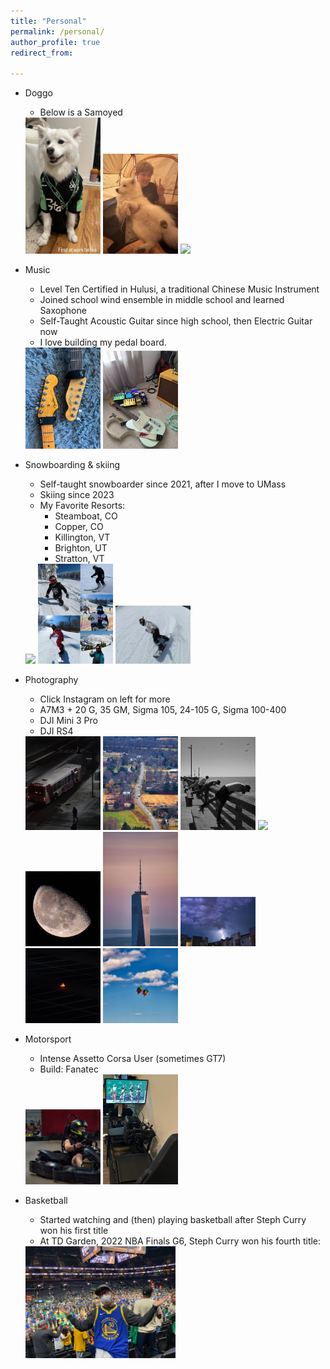 ```yaml
---
title: "Personal"
permalink: /personal/
author_profile: true
redirect_from:

---
```


* Doggo
  - Below is a Samoyed

  <img src='/images/d2.jpg' style="max-width: 25%;">
  <img src='/images/d3.jpg' style="max-width: 25%;">
  <img src='/images/d1.JPEG' style="max-width: 25%;">

* Music

  - Level Ten Certified in Hulusi, a traditional Chinese Music Instrument
  - Joined school wind ensemble in middle school and learned Saxophone
  - Self-Taught Acoustic Guitar since high school, then Electric Guitar now
  - I love building my pedal board. 

  <img src='/images/g1.png' style="max-width: 25%;">
  <img src='/images/g2.png' style="max-width: 25%;">

* Snowboarding & skiing
  - Self-taught snowboarder since 2021, after I move to UMass
  - Skiing since 2023
  - My Favorite Resorts: 
    - Steamboat, CO
    - Copper, CO
    - Killington, VT
    - Brighton, UT
    - Stratton, VT

  <img src='/images/s2.jpeg' style="max-width: 25%;">
  <img src='/images/s1.png' style="max-width: 25%;">
  <img src='/images/s3.jpg' style="max-width: 25%;">

* Photography
  - Click Instagram on left for more
  - A7M3 + 20 G, 35 GM, Sigma 105, 24-105 G, Sigma 100-400
  - DJI Mini 3 Pro
  - DJI RS4

  <img src='/images/p1.jpg' style="max-width: 25%;">
  <img src='/images/p2.jpg' style="max-width: 25%;">
  <img src='/images/p3.jpg' style="max-width: 25%;">

  <img src='/images/p4.jpg' style="max-width: 25%;">
  <img src='/images/p5.jpg' style="max-width: 25%;">
  <img src='/images/p6.jpg' style="max-width: 25%;">
  
  <img src='/images/p7.jpg' style="max-width: 25%;">
  <img src='/images/p8.jpg' style="max-width: 25%;">
  <img src='/images/p9.jpg' style="max-width: 25%;">

* Motorsport
  - Intense Assetto Corsa User (sometimes GT7)
  - Build: Fanatec

  <img src='/images/m2.jpg' style="max-width: 25%;">
  <img src='/images/m3.jpg' style="max-width: 25%;">

* Basketball
  - Started watching and (then) playing basketball after Steph Curry won his first title
  - At TD Garden, 2022 NBA Finals G6, Steph Curry won his fourth title: 
  <img src='/images/b1.png' style="max-width: 50%;">
